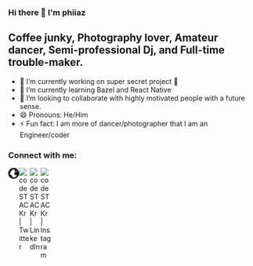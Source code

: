 ### Hi there 👋 I'm phiiaz

## Coffee junky, Photography lover, Amateur dancer, Semi-professional Dj, and Full-time trouble-maker.

- 🔭 I’m currently working on super secret project 🤩
- 🌱 I’m currently learning Bazel and React Native
- 👯 I’m looking to collaborate with highly motivated people with a future sense.
- 😄 Pronouns: He/Him
- ⚡ Fun fact: I am more of dancer/photographer that I am an Engineer/coder

### Connect with me:

[<img align="left" alt="codeSTACKr.com" width="22px" src="https://raw.githubusercontent.com/iconic/open-iconic/master/svg/globe.svg" />][website]
[<img align="left" alt="codeSTACKr | Twitter" width="22px" src="https://cdn.jsdelivr.net/npm/simple-icons@v3/icons/twitter.svg" />][twitter]
[<img align="left" alt="codeSTACKr | LinkedIn" width="22px" src="https://cdn.jsdelivr.net/npm/simple-icons@v3/icons/linkedin.svg" />][linkedin]
[<img align="left" alt="codeSTACKr | Instagram" width="22px" src="https://cdn.jsdelivr.net/npm/simple-icons@v3/icons/instagram.svg" />][instagram]

[website]: https://phiiaz.com
[twitter]: https://twitter.com/phiiaz
[instagram]: https://instagram.com/phiiaz_wanderlust/
[linkedin]: https://linkedin.com/in/mahmoudfayyaz/